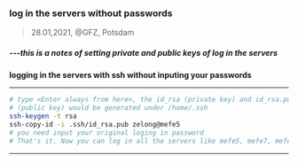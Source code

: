 ### log in the servers without passwords
>28.01,2021, @GFZ, Potsdam

#####     ---this is a notes of setting private and public keys of log in the servers
**logging in the servers with ssh without inputing your passwords**

_______________________________________________________________________
```bash
# type <Enter always from here>, the id_rsa (private key) and id_rsa.pub 
# (public key) would be generated under /home/.ssh
ssh-keygen -t rsa 
ssh-copy-id -i .ssh/id_rsa.pub zelong@mefe5
# you need input your original loging in password
# That's it. Now you can log in all the servers like mefe5, mefe7, mefe41 without passwords...
```

-----------------------------------------------------------------------
